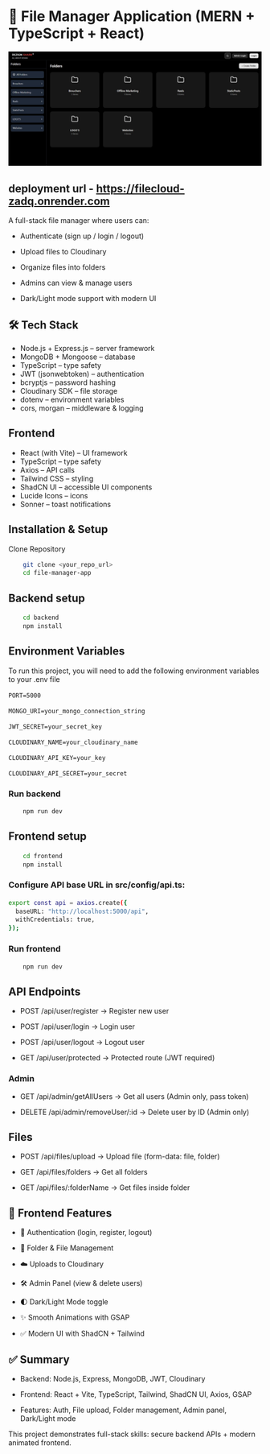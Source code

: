 # 📂 File Manager Application (MERN + TypeScript + React)

![Dezign Shark Dashboard](./assets/dezignshark.jpg)

## deployment url - https://filecloud-zadq.onrender.com

A full-stack file manager where users can:

* Authenticate (sign up / login / logout)

* Upload files to Cloudinary

* Organize files into folders

* Admins can view & manage users

* Dark/Light mode support with modern UI

## 🛠️ Tech Stack

* Node.js + Express.js – server framework
* MongoDB + Mongoose – database
* TypeScript – type safety
* JWT (jsonwebtoken) – authentication
* bcryptjs – password hashing
* Cloudinary SDK – file storage
* dotenv – environment variables
* cors, morgan – middleware & logging

## Frontend

* React (with Vite) – UI framework
* TypeScript – type safety
* Axios – API calls
* Tailwind CSS – styling
* ShadCN UI – accessible UI components
* Lucide Icons – icons
* Sonner – toast notifications





## Installation & Setup

Clone Repository

```bash
    git clone <your_repo_url>
    cd file-manager-app
```
## Backend setup

```bash
    cd backend
    npm install
```
## Environment Variables

To run this project, you will need to add the following environment variables to your .env file

`PORT=5000`

`MONGO_URI=your_mongo_connection_string`

`JWT_SECRET=your_secret_key`

`CLOUDINARY_NAME=your_cloudinary_name`

`CLOUDINARY_API_KEY=your_key`

`CLOUDINARY_API_SECRET=your_secret`





### Run backend

```bash
    npm run dev
```
## Frontend setup

```bash
    cd frontend
    npm install
```

###  Configure API base URL in src/config/api.ts:

```bash
export const api = axios.create({
  baseURL: "http://localhost:5000/api",
  withCredentials: true,
});

```

### Run frontend

```bash
    npm run dev
```


## API Endpoints

* POST /api/user/register → Register new user

* POST /api/user/login → Login user

* POST /api/user/logout → Logout user

* GET /api/user/protected → Protected route (JWT required)

### Admin

* GET /api/admin/getAllUsers → Get all users (Admin only, pass token)

* DELETE /api/admin/removeUser/:id → Delete user by ID (Admin only)

## Files

* POST /api/files/upload → Upload file (form-data: file, folder)

* GET /api/files/folders → Get all folders

* GET /api/files/:folderName → Get files inside folder


## 🎨 Frontend Features

* 🔐 Authentication (login, register, logout)

* 📂 Folder & File Management

* ☁️ Uploads to Cloudinary

* 🛠️ Admin Panel (view & delete users)

* 🌓 Dark/Light Mode toggle

* ✨ Smooth Animations with GSAP

* ✅ Modern UI with ShadCN + Tailwind


## ✅ Summary
* Backend: Node.js, Express, MongoDB, JWT, Cloudinary

* Frontend: React + Vite, TypeScript, Tailwind, ShadCN UI, Axios, GSAP

* Features: Auth, File upload, Folder management, Admin panel, Dark/Light mode

This project demonstrates full-stack skills: secure backend APIs + modern animated frontend.

